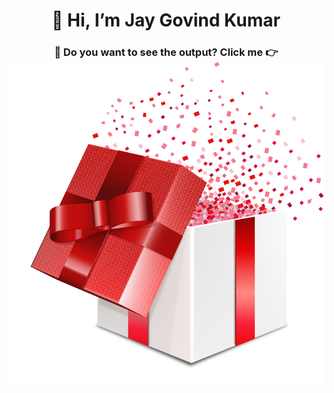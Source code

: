<h1 align="center">👋 Hi, I’m Jay Govind Kumar</h1>
<h3 align="center">🌱 Do you want to see the output? Click me 👉<a href="https://jay-govind.github.io/NetflixClone/"><img src="./images/output.png"></a></h3>